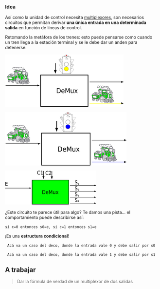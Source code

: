 ### Idea

Así como la unidad de control necesita [multiplexores](http://orga-unq.mumuki.io/exercises/2175-bajo-nivel-logica-digital-diseno-multiplexador-de-1-bit), son necesarios circuitos que permitan derivar **una única entrada en una determinada salida** en función de líneas de control. 

Retomando la metáfora de los trenes: esto puede pensarse como cuando un tren llega a la estación terminal y se le debe dar un anden para detenerse.

![demux amarillo](https://github.com/Orga-UNQ/mumuki-guia-bajo-nivel-logica-digital/blob/master/assets/demux-tren-amarillo.png?raw=true "Tren derivado al andén amarillo")


![demux azul](https://github.com/Orga-UNQ/mumuki-guia-bajo-nivel-logica-digital/blob/master/assets/demux-tren-azul.png?raw=true "Tren derivado al andén amarillo")

![caja negra demux](https://github.com/Orga-UNQ/mumuki-guia-bajo-nivel-logica-digital/blob/master/assets/demux.png?raw=true "Demultiplexor")


¿Este circuito te parece útil para algo? Te damos una pista... el comportamiento puede describirse así:

```
si c=0 entonces s0=e, si c=1 entonces s1=e
```

¡Es una **estructura condicional**!



```
 Acá va un caso del deco, donde la entrada vale 0 y debe salir por s0
```


```
 Acá va un caso del deco, donde la entrada vale 1 y debe salir por s1
```

## A trabajar
> Dar la fórmula de verdad de un multiplexor de dos salidas